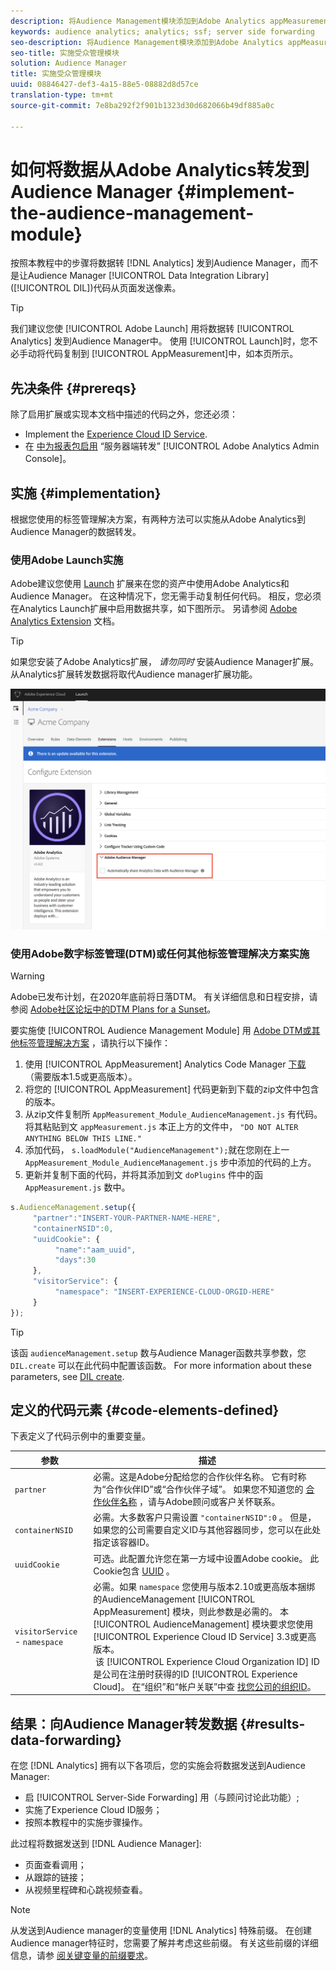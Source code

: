 ```yaml
---
description: 将Audience Management模块添加到Adobe Analytics appMeasurement，以将Analytics数据转发到Audience Manager，而不是让Audience Manager数据集成库(DIL)代码从页面发送像素。
keywords: audience analytics; analytics; ssf; server side forwarding
seo-description: 将Audience Management模块添加到Adobe Analytics appMeasurement，以将Analytics数据转发到Audience Manager，而不是让Audience Manager数据集成库(DIL)代码从页面发送像素。
seo-title: 实施受众管理模块
solution: Audience Manager
title: 实施受众管理模块
uuid: 08846427-def3-4a15-88e5-08882d8d57ce
translation-type: tm+mt
source-git-commit: 7e8ba292f2f901b1323d30d682066b49df885a0c

---
```



# 如何将数据从Adobe Analytics转发到Audience Manager {#implement-the-audience-management-module}

按照本教程中的步骤将数据转 [!DNL Analytics] 发到Audience Manager，而不是让Audience Manager [!UICONTROL Data Integration Library] ([!UICONTROL DIL])代码从页面发送像素。

>[!TIP]
>
>我们建议您使 [!UICONTROL Adobe Launch] 用将数据转 [!UICONTROL Analytics] 发到Audience Manager中。 使用 [!UICONTROL Launch]时，您不必手动将代码复制到 [!UICONTROL AppMeasurement]中，如本页所示。

## 先决条件 {#prereqs}

除了启用扩展或实现本文档中描述的代码之外，您还必须：

* Implement the [Experience Cloud ID Service](https://marketing.adobe.com/resources/help/en_US/mcvid/).
* 在 [中为报表包启用](https://docs.adobe.com/help/en/analytics/admin/admin-tools/server-side-forwarding/ssf.html) “服务器端转发” [!UICONTROL Adobe Analytics Admin Console]。

## 实施 {#implementation}

根据您使用的标签管理解决方案，有两种方法可以实施从Adobe Analytics到Audience Manager的数据转发。

### 使用Adobe Launch实施

Adobe建议您使用 [Launch](https://docs.adobe.com/content/help/en/launch/using/overview.html) 扩展来在您的资产中使用Adobe Analytics和Audience Manager。 在这种情况下，您无需手动复制任何代码。 相反，您必须在Analytics Launch扩展中启用数据共享，如下图所示。 另请参阅 [Adobe Analytics Extension](https://docs.adobe.com/content/help/en/launch/using/extensions-ref/adobe-extension/analytics-extension/overview.html#adobe-audience-manager) 文档。

>[!TIP]
>
>如果您安装了Adobe Analytics扩展， *请勿同时* 安装Audience Manager扩展。 从Analytics扩展转发数据将取代Audience manager扩展功能。

![如何启用从Adobe Analytics扩展到Audience manager的数据共享](/help/using/integration/assets/analytics-to-aam.png)

### 使用Adobe数字标签管理(DTM)或任何其他标签管理解决方案实施


>[!WARNING]
>
>Adobe已发布计划，在2020年底前将日落DTM。 有关详细信息和日程安排，请参阅 [Adobe社区论坛中的DTM Plans for a Sunset](https://forums.adobe.com/community/experience-cloud/platform/launch/blog/2018/10/05/dtm-plans-for-a-sunset)。

要实施使 [!UICONTROL Audience Management Module] 用 [Adobe DTM或其他标签管理解决方案](https://docs.adobe.com/content/help/en/dtm/using/dtm-home.html) ，请执行以下操作：

1. 使用 [!UICONTROL AppMeasurement] Analytics Code Manager [下载](https://marketing.adobe.com/resources/help/en_US/reference/code_manager_admin.html) （需要版本1.5或更高版本）。
1. 将您的 [!UICONTROL AppMeasurement] 代码更新到下载的zip文件中包含的版本。
1. 从zip文件复制所 `AppMeasurement_Module_AudienceManagement.js` 有代码。 将其粘贴到文 `appMeasurement.js` 本正上方的文件中， `"DO NOT ALTER ANYTHING BELOW THIS LINE."`
1. 添加代码， `s.loadModule("AudienceManagement");`就在您刚在上一 `AppMeasurement_Module_AudienceManagement.js` 步中添加的代码的上方。
1. 更新并复制下面的代码，并将其添加到文 `doPlugins` 件中的函 `AppMeasurement.js` 数中。

```js
s.AudienceManagement.setup({ 
     "partner":"INSERT-YOUR-PARTNER-NAME-HERE", 
     "containerNSID":0, 
     "uuidCookie": { 
          "name":"aam_uuid", 
          "days":30
     },
     "visitorService": {
          "namespace": "INSERT-EXPERIENCE-CLOUD-ORGID-HERE" 
     } 
});
```

>[!TIP]
>
>该函 `audienceManagement.setup` 数与Audience Manager函数共享参数，您 `DIL.create` 可以在此代码中配置该函数。 For more information about these parameters, see [DIL create](../../dil/dil-class-overview/dil-create.md#dil-create).

## 定义的代码元素 {#code-elements-defined}

下表定义了代码示例中的重要变量。

| 参数 | 描述 |
|--- |--- |
| `partner` | 必需。这是Adobe分配给您的合作伙伴名称。 它有时称为“合作伙伴ID”或“合作伙伴子域”。  如果您不知道您的 [合作伙伴名称](https://helpx.adobe.com/marketing-cloud/contact-support.html) ，请与Adobe顾问或客户关怀联系。 |
| `containerNSID` | 必需。大多数客户只需设置 `"containerNSID":0` 。 但是，如果您的公司需要自定义ID与其他容器同步，您可以在此处指定该容器ID。 |
| `uuidCookie` | 可选。此配置允许您在第一方域中设置Adobe cookie。 此Cookie包含 [UUID](../../reference/ids-in-aam.md) 。 |
| `visitorService` - `namespace` | 必需。如果 `namespace` 您使用与版本2.10或更高版本捆绑的AudienceManagement [!UICONTROL AppMeasurement] 模块，则此参数是必需的。 本 [!UICONTROL AudienceManagement] 模块要求您使用 [!UICONTROL Experience Cloud ID Service] 3.3或更高版本。 <br> 该 [!UICONTROL Experience Cloud Organization ID] ID是公司在注册时获得的ID [!UICONTROL Experience Cloud]。 在“组织”和“帐户关联”中查 [找您公司的组织ID](https://marketing.adobe.com/resources/help/en_US/mcloud/organizations.html)。 |

## 结果：向Audience Manager转发数据 {#results-data-forwarding}

在您 [!DNL Analytics] 拥有以下各项后，您的实施会将数据发送到Audience Manager:

* 启 [!UICONTROL Server-Side Forwarding] 用（与顾问讨论此功能）;
* 实施了Experience Cloud ID服务；
* 按照本教程中的实施步骤操作。

此过程将数据发送到 [!DNL Audience Manager]:

* 页面查看调用；
* 从跟踪的链接；
* 从视频里程碑和心跳视频查看。

>[!NOTE]
>
>从发送到Audience manager的变量使用 [!DNL Analytics] 特殊前缀。 在创建Audience manager特征时，您需要了解并考虑这些前缀。 有关这些前缀的详细信息，请参 [阅关键变量的前缀要求](../../features/traits/trait-variable-prefixes.md)。